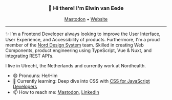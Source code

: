 <h3 align="center">👋 Hi there! I'm Elwin van Eede</h3>
<p align="center">
  <a href="https://mas.to/@elwinvaneede">Mastodon</a> •
  <a href="https://elwinvaneede.com">Website</a>
</p>

---
✨ I'm a Frontend Developer always looking to improve the User Interface, User Experience, and Accessibility of products. Furthermore, I'm a proud member of the [Nord Design System](https://nordhealth.design) team. Skilled in creating Web Components, product engineering using TypeScript, Vue & Nuxt, and integrating REST API’s.

I live in Utrecht, the Netherlands and currently work at Nordhealth.

- 😄 Pronouns: He/Him
- 🌱 Currently learning: Deep dive into CSS with [CSS for JavaScript Developers](https://css-for-js.com/)
- 📫 How to reach me: [Mastodon](https://mas.to/@elwinvaneede), [LinkedIn](https://www.linkedin.com/in/elwinvaneede/)